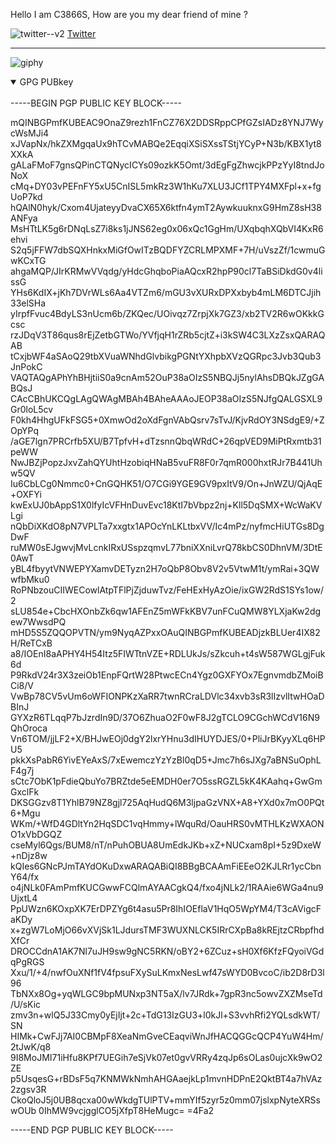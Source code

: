 Hello I am C3866S,
How are you my dear friend of mine ? 

![twitter--v2](https://user-images.githubusercontent.com/85880386/218281022-5e777837-d0ed-45bd-b86f-ebe5a1324183.png) [Twitter](https://twitter.com/0xheatwave)

------------------------------------------------------------------------------





![giphy](https://user-images.githubusercontent.com/85880386/218280547-ae36df60-459c-4305-9c95-c2703fe34f83.gif)


<details open>
<summary>GPG PUBkey</summary>
<br>
-----BEGIN PGP PUBLIC KEY BLOCK-----

mQINBGPmfKUBEAC9OnaZ9rezh1FnCZ76X2DDSRppCPfGZsIADz8YNJ7WycWsMJi4
xJVapNx/hkZXMgqaUx9hTCvMABQe2EqqiXSiSXssTStjYCyP+N3b/KBX1yt8XXkA
gALaFMoF7gnsQPinCTQNycICYs09ozkK5Omt/3dEgFgZhwcjkPPzYyI8tndJoNoX
cMq+DY03vPEFnFY5xU5CnISL5mkRz3W1hKu7XLU3JCf1TPY4MXFpl+x+fgUoP7kd
hQAlN0hyk/Cxom4UjateyyDvaCX65X6ktfn4ymT2AywkuuknxG9HmZ8sH38ANFya
MsHTtLK5g6rDNqLsZ7i8ks1jJNS62eg0x06xQc1GgHm/UXqbqhXQbVI4KxR6ehvi
S2q5jFFW7dbSQXHnkxMiGfOwITzBQDFYZCRLMPXMF+7H/uVszZf/1cwmuGwKCxTG
ahgaMQP/JIrKRMwVVqdg/yHdcGhqboPiaAQcxR2hpP90cl7TaBSiDkdG0v4lissG
YHs6KdIX+jKh7DVrWLs6Aa4VTZm6/mGU3vXURxDPXxbyb4mLM6DTCJjih33elSHa
yIrpfFvuc4BdyLS3nUcm6b/ZKQec/UOivqz7ZrpjXk7GZ3/xb2TV2R6wOKkkGcsc
rzJDqV3T86qus8rEjZetbGTWo/YVfjqH1rZRb5cjtZ+i3kSW4C3LXzZsxQARAQAB
tCxjbWF4aSAoQ29tbXVuaWNhdGlvbikgPGNtYXhpbXVzQGRpc3Jvb3Qub3JnPokC
VAQTAQgAPhYhBHjtiiS0a9cnAm52OuP38aOIzS5NBQJj5nylAhsDBQkJZgGABQsJ
CAcCBhUKCQgLAgQWAgMBAh4BAheAAAoJEOP38aOIzS5NJfgQALGSXL9Gr0loL5cv
F0kh4HhgUFkFSG5+0XmwOd2oXdFgnVAbQsrv7sTvJ/KjvRdOY3NSdgE9/+ZOpYPq
/aGE7lgn7PRCrfb5XU/B7TpfvH+dTzsnnQbqWRdC+26qpVED9MiPtRxmtb31peWW
NwJBZjPopzJxvZahQYUhtHzobiqHNaB5vuFR8F0r7qmR000hxtRJr7B441Uhw5QV
Iu6CbLCg0Nmmc0+CnGQHK51/O7CGi9YGE9GV9pxItV9/On+JnWZU/QjAqE+OXFYi
kwExUJ0bAppS1X0lfyIcVFHnDuvEvc18KtI7bVbpz2nj+Kll5DqSMX+WcWaKVLgi
nQbDiXKdO8pN7VPLTa7xxgtx1APOcYnLKLtbxVV/Ic4mPz/nyfmcHiUTGs8DgDwF
ruMW0sEJgwvjMvLcnkIRxUSspzqmvL77bniXXniLvrQ78kbCS0DhnVM/3DtE0AwT
yBL4fbyytVNWEPYXamvDETyzn2H7oQbP8Obv8V2v5VtwM1t/ymRai+3QWwfbMku0
RoPNbzouCIIWECowlAtpTFlPjZjduwTvz/FeHExHyAzOie/ixGW2RdS1SYs1ow/2
sLU854e+CbcHXOnbZk6qw1AFEnZ5mWFkKBV7unFCuQMW8YLXjaKw2dgew7WwsdPQ
mHD5S5ZQQOPVTN/ym9NyqAZPxxOAuQINBGPmfKUBEADjzkBLUer4IX82H/ReTCxB
a8/IOEnI8aAPHY4H54Itz5FIWTtnVZE+RDLUkJs/sZkcuh+t4sW587WGLgjFuk6d
P9RkdV24r3X3zeiOb1EnpFQrtW28PtwcECn4Ygz0GXFYOx7EgnvmdbZMoiBCi8/V
VwBp78CV5vUm6oWFIONPKzXaRR7twnRCraLDVlc34xvb3sR3lIzvlItwHOaDBInJ
GYXzR6TLqqP7bJzrdIn9D/37O6ZhuaO2F0wF8J2gTCLO9CGchWCdV16N9QhOroca
Vn6TOM/jjLF2+X/BHJwEOj0dgY2lxrYHnu3dIHUYDJES/0+PliJrBKyyXLq6HPU5
pkkXsPabR6YivEYeAxS/7xEwemczYzYzBl0qD5+Jmc7h6sJXg7aBNSuOphLF4g7j
sCtc7ObK1pFdieQbuYo7BRZtde5eEMDH0er7O5ssRGZL5kK4KAahq+GwGmGxclFk
DKSGGzv8T1YhlB79NZ8gjl725AqHudQ6M3ljpaGzVNX+A8+YXd0x7mO0PQt6+Mgu
WKm/+WfD4GDltYn2HqSDC1vqHmmy+lWquRd/OauHRS0vMTHLKzWXAONO1xVbDGQZ
cseMyl6Qgs/BUM8/nT/nPuhOBUA8UmEdkJKb+xZ+NUCxam8pI+5z9DxeW+nDjz8w
kQIes6GNcPJmTAYdOKuDxwARAQABiQI8BBgBCAAmFiEEeO2KJLRr1ycCbnY64/fx
o4jNLk0FAmPmfKUCGwwFCQlmAYAACgkQ4/fxo4jNLk2/1RAAie6WGa4nu9UjxtL4
PpUWzn6KOxpXK7ErDPZYg6t4asu5Pr8IhIOEflaV1HqO5WpYM4/T3cAVigcFaKDy
x+zgW7LoMjO66vXVjSk1LJdursTMF3WUXNLCK5IRrCXpBa8kREjtzCRbpfhdXfCr
DROCCdnA1AK7Nl7uJH9sw9gNC5RKN/oBY2+6ZCuz+sH0Xf6KfzFQyoiVGdqPgRGS
Xxu/1/+4/nwfOuXNf1fV4fpsuFXySuLKmxNesLwf47sWYD0BvcoC/ib2D8rD3l96
TbNXx8Og+yqWLGC9bpMUNxp3NT5aX/lv7JRdk+7gpR3nc5owvZXZMseTd/U/sKic
zmv3n+wlQ5J33Cmy0yEjIjt+2c+TdG13IzGU3+l0kJl+S3vvhRfi2YQLsdkWT/SN
HIMk+CwFJj7AI0CBMpF8XeaNmGveCEaqviWnJfHACQGGcQCP4YuW4Hm/2tJwK/q8
9I8MoJMI71iHfu8KPf7UEGih7eSjVk07et0gvVRRy4zqJp6sOLas0ujcXk9wO2ZE
p5UsqesG+rBDsF5q7KNMWkNmhAHGAaejkLp1mvnHDPnE2QktBT4a7hVAz2zgsv3R
CkoQloJ5j0UB8qcxa00wWkdgTUlPTV+mmYIf5zyr5z0mm07jslxpNyteXRSswOUb
0IhMW9vcjgglCO5jXfpT8HeMugc=
=4Fa2

 -----END PGP PUBLIC KEY BLOCK-----

